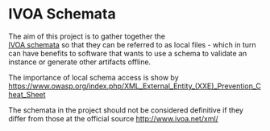 IVOA Schemata
============================

The aim of this project is to gather together the  
[IVOA schemata](http://www.ivoa.net/xml/) so that they can be referred to as local
files - which in turn can have benefits to software that wants to use a schema
to validate an instance or generate other artifacts offline. 

The importance of local schema access is show by https://www.owasp.org/index.php/XML_External_Entity_(XXE)_Prevention_Cheat_Sheet

The schemata in the project should not be considered definitive if they differ
from those at the official source http://www.ivoa.net/xml/

